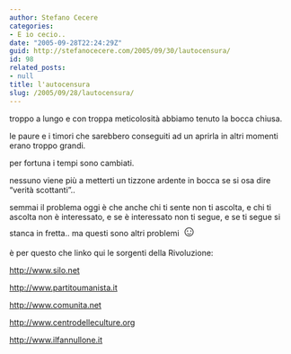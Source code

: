 ```yaml
---
author: Stefano Cecere
categories:
- E io cecio..
date: "2005-09-28T22:24:29Z"
guid: http://stefanocecere.com/2005/09/30/lautocensura/
id: 98
related_posts:
- null
title: l'autocensura
slug: /2005/09/28/lautocensura/
---
```


troppo a lungo e con troppa meticolosit&#xe0; abbiamo tenuto la bocca chiusa.

le paure e i timori che sarebbero conseguiti ad un aprirla in altri momenti erano troppo grandi.

per fortuna i tempi sono cambiati.
  
nessuno viene pi&#xf9; a metterti un tizzone ardente in bocca se si osa dire &#x201c;verit&#xe0; scottanti&#x201d;..
  
semmai il problema oggi è che anche chi ti sente non ti ascolta, e chi ti ascolta non è interessato, e se è interessato non ti segue, e se ti segue si stanca in fretta.. ma questi sono altri problemi <span style="font-size: 20pt">&#x263a;</span>

è per questo che linko qui le sorgenti della Rivoluzione:
  
<http://www.silo.net>
  
<http://www.partitoumanista.it>
  
<http://www.comunita.net>
  
<http://www.centrodelleculture.org>
  
<http://www.ilfannullone.it>
